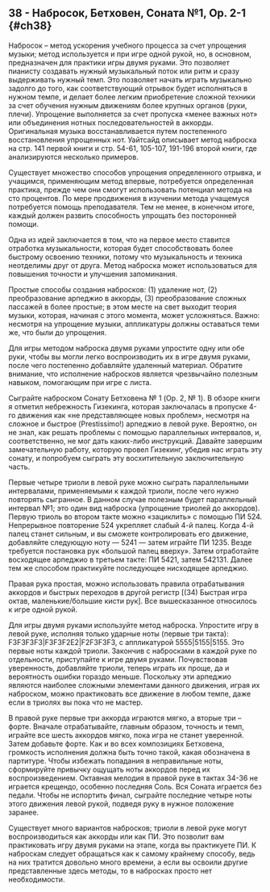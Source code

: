 ## 38 - Набросок, Бетховен, Соната №1, Op. 2-1 {#ch38}

Набросок – метод ускорения учебного процесса за счет упрощения музыки; метод используется и при игре одной рукой, но, в основном, предназначен для практики игры двумя руками. Это позволяет пианисту создавать нужный музыкальный поток или ритм и сразу выдерживать нужный темп. Это позволяет начать играть музыкально задолго до того, как соответствующий отрывок будет исполняться в нужном темпе, и делает более легким приобретение сложной техники за счет обучения нужным движениям более крупных органов (руки, плечи). Упрощение выполняется за счет пропуска «менее важных нот» или объединения нотных последовательностей в аккорды. Оригинальная музыка восстанавливается путем постепенного восстановления упрощенных нот. Уайтсайд описывает метод наброска на стр. 141 первой книги и стр. 54-61, 105-107, 191-196 второй книги, где анализируются несколько примеров.

Существует множество способов упрощения определенного отрывка, и учащимся, применяющим метод впервые, потребуется определенная практика, прежде чем они смогут использовать потенциал метода на сто процентов. По мере продвижения в изучении метода учащемуся потребуется помощь преподавателя. Тем не менее, в конечном итоге, каждый должен развить способность упрощать без посторонней помощи.

Одна из идей заключается в том, что на первое место ставится отработка музыкальности, которая будет способствовать более быстрому освоению техники, потому что музыкальность и техника неотделимы друг от друга. Метод наброска может использоваться для повышения точности и улучшения запоминания.

Простые способы создания набросков: (1) удаление нот, (2) преобразование арпеджио в аккорды, (3) преобразование сложных пассажей в более простые; в этом месте на свет выходит теория музыки, которая, начиная с этого момента, может усложняться. Важно: несмотря на упрощение музыки, аппликатуры должны оставаться теми же, что были до упрощения.

Для игры методом наброска двумя руками упростите одну или обе руки, чтобы вы могли легко воспроизводить их в игре двумя руками, после чего постепенно добавляйте удаленный материал. Обратите внимание, что исполнение набросков является чрезвычайно полезным навыком, помогающим при игре с листа.

Сыграйте наброском Сонату Бетховена № 1 (Op. 2, № 1). В обзоре книги я отметил небрежность Гизекинга, которая заключалась в пропуске 4-го движения как «не представляющее новых проблем», несмотря на сложное и быстрое (Prestissimo!) арпеджио в левой руке. Вероятно, он не знал, как решать проблемы с помощью параллельных интервалов, и, соответственно, не мог дать каких-либо инструкций. Давайте завершим замечательную работу, которую провел Гизекинг, убедив нас играть эту сонату, и попробуем сыграть эту восхитительную заключительную часть.

Первые четыре триоли в левой руке можно сыграть параллельными интервалами, применяемыми к каждой триоли, после чего нужно повторять сыгранное. В данном случае полезным будет параллельный интервал №1; это один вид наброска (упрощение триолей до аккордов). Первую триоль во втором такте можно «зациклить» с помощью ПИ 524. Непрерывное повторение 524 укрепляет слабый 4-й палец. Когда 4-й палец станет сильным, и вы сможете контролировать его движение, добавляйте следующую ноту — 5241 — затем играйте ПИ 1235. Везде требуется постановка рук «большой палец вверху». Затем отработайте восходящее арпеджио в третьем такте: ПИ 5421, затем 542131. Далее тем же способом практикуйте последующее нисходящее арпеджио.

Правая рука простая, можно использовать правила отрабатывания аккордов и быстрых переходов в другой регистр [(34) Быстрая игра октав, маленькие/большие кисти рук]. Все вышесказанное относилось к игре одной рукой.

Для игры двумя руками используйте метод наброска. Упростите игру в левой руке, исполняя только ударные ноты (первые три такта): F3F3F3F3|F3F3F2E2|F2F3F3F3, с аппликатурой 5555|5155|5155. Это первые ноты каждой триоли. Закончив с набросками в каждой руке по отдельности, приступайте к игре двумя руками. Почувствовав уверенность, добавляйте триоли, теперь играть их проще, да и вероятность ошибки гораздо меньше. Поскольку эти арпеджио являются наиболее сложными элементами данного движения, играя их наброском, можно практиковать все движение в любом темпе, даже если в триолях вы пока что не мастер.

В правой руке первые три аккорда играются мягко, а вторые три – форте. Вначале отрабатывайте, главным образом, точность и темп, играйте все шесть аккордов мягко, пока игра не станет уверенной. Затем добавьте форте. Как и во всех композициях Бетховена, громкость исполнения должна быть точно такой, какая обозначена в партитуре. Чтобы избежать попадания в неправильные ноты, сформируйте привычку ощущать ноты аккордов перед их воспроизведением. Октавная мелодия в правой руке в тактах 34-36 не играется крещендо, особенно последняя Соль. Вся Соната играется без педали. Чтобы не испортить финал, сыграйте последние четыре ноты этого движения левой рукой, подведя руку в нужное положение заранее.

Существует много вариантов набросков; триоли в левой руке могут воспроизводиться как аккорды или как ПИ. Это позволит вам практиковать игру двумя руками на этапе, когда вы практикуете ПИ. К наброскам следует обращаться как к самому крайнему способу, ведь на них тратится довольно много времени, а если вы освоили другие представленные здесь методы, то в набросках просто нет необходимости.
